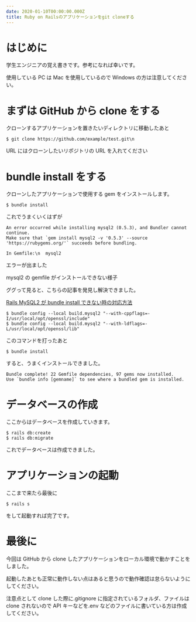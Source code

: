 ```yaml
---
date: 2020-01-10T00:00:00.000Z
title: Ruby on Railsのアプリケーションをgit cloneする
---
```


# はじめに

学生エンジニアの覚え書きです。参考になれば幸いです。

使用している PC は Mac を使用しているので Windows の方は注意してください。

# まずは GitHub から clone をする

クローンするアプリケーションを置きたいディレクトリに移動したあと

```
$ git clone https://github.com/example/test.git\n
```

URL にはクローンしたいリポジトリの URL を入れてください

# bundle install をする

クローンしたアプリケーションで使用する gem をインストールします。

```
$ bundle install
```

これでうまくいくはずが

```
An error occurred while installing mysql2 (0.5.3), and Bundler cannot continue.
Make sure that `gem install mysql2 -v '0.5.3' --source 'https://rubygems.org/'` succeeds before bundling.

In Gemfile:\n  mysql2
```

エラーが出ました

mysql2 の gemfile がインストールできない様子

ググって見ると、こちらの記事を発見し解決できました。

[Rails MySQL2 が bundle install できない時の対応方法](https://qiita.com/fukuda_fu/items/463a39406ce713396403)

```
$ bundle config --local build.mysql2 "--with-cppflags=-I/usr/local/opt/openssl/include"
$ bundle config --local build.mysql2 "--with-ldflags=-L/usr/local/opt/openssl/lib"
```

このコマンドを打ったあと

```
$ bundle install
```

すると、うまくインストールできました。

```
Bundle complete! 22 Gemfile dependencies, 97 gems now installed.
Use `bundle info [gemname]` to see where a bundled gem is installed.
```

# データベースの作成

ここからはデータベースを作成していきます。

```
$ rails db:create
$ rails db:migrate
```

これでデータベースは作成できました。

# アプリケーションの起動

ここまで来たら最後に

```
$ rails s
```

をして起動すれば完了です。

# 最後に

今回は GitHub から clone したアプリケーションをローカル環境で動かすことをしました。

起動したあとも正常に動作しない点はあると思うので動作確認は怠らないようにしてください。

注意点として clone した際に.gitignore に指定されているフォルダ、ファイルは clone されないので API キーなどを.env などのファイルに書いている方は作成してください。

